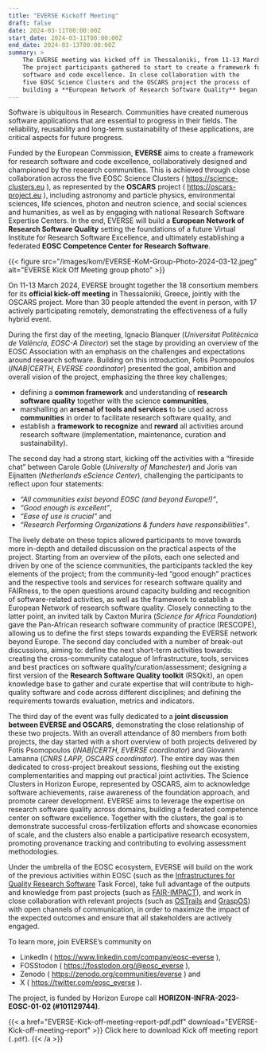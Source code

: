 ```yaml
---
title: "EVERSE Kickoff Meeting"
draft: false
date: 2024-03-11T00:00:00Z
start_date: 2024-03-11T00:00:00Z
end_date: 2024-03-13T00:00:00Z
summary: >
    The EVERSE meeting was kicked off in Thessaloniki, from 11-13 March 2024.
    The project participants gathered to start to create a framework for research 
    software and code excellence. In close collaboration with the 
    five EOSC Science Clusters and the OSCARS project the process of
    building a **European Network of Research Software Quality** began.
---
```


Software is ubiquitous in Research. Communities have created numerous software applications that are essential to progress in their fields. The reliability, reusability and long-term sustainability of these applications, are critical aspects for future progress.

Funded by the European Commission, **EVERSE** aims to create a framework for research software and code excellence, collaboratively designed and championed by the research communities. This is achieved through close collaboration across the five EOSC Science Clusters ( https://science-clusters.eu ), as represented by the **OSCARS** project ( https://oscars-project.eu ), including astronomy and particle physics, environmental sciences, life sciences, photon and neutron science, and social sciences and humanities, as well as by engaging with national Research Software Expertise Centers. In the end, EVERSE will build a **European Network of Research Software Quality** setting the foundations of a future Virtual Institute for Research Software Excellence, and ultimately establishing a federated **EOSC Competence Center for Research Software**.

{{< figure src="/images/kom/EVERSE-KoM-Group-Photo-2024-03-12.jpeg" alt="EVERSE Kick Off Meeting group photo" >}}

On 11-13 March 2024, EVERSE brought together the 18 consortium members for its **official kick-off meeting** in Thessaloniki, Greece, jointly with the OSCARS project. More than 30 people attended the event in person, with 17 actively participating remotely, demonstrating the effectiveness of a fully hybrid event.

During the first day of the meeting, Ignacio Blanquer (*Universitat Politècnica de València, EOSC-A Director*) set the stage by providing an overview of the EOSC Association with an emphasis on the challenges and expectations around research software. Building on this introduction, Fotis Psomopoulos (*INAB|CERTH, EVERSE coordinator*) presented the goal, ambition and overall vision of the project, emphasizing the three key challenges; 
- defining a **common framework** and understanding of **research software quality** together with the science **communities**, 
- marshalling an **arsenal of tools and services** to be used across **communities** in order to facilitate research software quality, and 
- establish a **framework to recognize** and **reward** all activities around research software (implementation, maintenance, curation and sustainability).

The second day had a strong start, kicking off the activities with a “fireside chat” between Carole Goble (*University of Manchester*) and Joris van Eijnatten (*Netherlands eScience Center*), challenging the participants to reflect upon four statements: 
- *“All communities exist beyond EOSC (and beyond Europe!)”*, 
- *“Good enough is excellent”*, 
- *“Ease of use is crucial”* and 
- *“Research Performing Organizations & funders have responsibilities”*. 

The lively debate on these topics allowed participants to move towards more in-depth and detailed discussion on the practical aspects of the project. Starting from an overview of the pilots, each one selected and driven by one of the science communities, the participants tackled the key elements of the project; from the community-led “good enough” practices and the respective tools and services for research software quality and FAIRness, to the open questions around capacity building and recognition of software-related activities, as well as the framework to establish a European Network of research software quality. Closely connecting to the latter point, an invited talk by Caxton Murira (*Science for Africa Foundation*) gave the Pan-African research software community of practice (RESCOPE), allowing us to define the first steps towards expanding the EVERSE network beyond Europe. The second day concluded with a number of break-out discussions, aiming to: define the next short-term activities towards: creating the cross-community catalogue of Infrastructure, tools, services and best practices on software quality/curation/assessment; designing a first version of the **Research Software Quality toolkit** (RSQkit), an open knowledge base to gather and curate expertise that will contribute to high-quality software and code across different disciplines; and defining the requirements towards evaluation, metrics and indicators.

The third day of the event was fully dedicated to a **joint discussion between EVERSE and OSCARS**, demonstrating the close relationship of these two projects. With an overall attendance of 80 members from both projects, the day started with a short overview of both projects delivered by Fotis Psomopoulos (*INAB|CERTH, EVERSE coordinator*) and Giovanni Lamanna (*CNRS LAPP, OSCARS coordinator*). The entire day was then dedicated to cross-project breakout sessions, fleshing out the existing complementarities and mapping out practical joint activities. The Science Clusters in Horizon Europe, represented by OSCARS, aim to acknowledge software achievements, raise awareness of the foundation approach, and promote career development. EVERSE aims to leverage the expertise on research software quality across domains, building a federated competence center on software excellence. Together with the clusters, the goal is to demonstrate successful cross-fertilization efforts and showcase economies of scale, and the clusters also enable a participative research ecosystem, promoting provenance tracking and contributing to evolving assessment methodologies.

Under the umbrella of the EOSC ecosystem, EVERSE will build on the work of the previous activities within EOSC (such as the [Infrastructures for Quality Research Software](https://eosc.eu/advisory-groups/infrastructures-quality-research-software) Task Force), take full advantage of the outputs and knowledge from past projects (such as [FAIR-IMPACT](https://fair-impact.eu)), and work in close collaboration with relevant projects (such as [OSTrails](https://ostrails.eu) and [GraspOS](https://graspos.eu)) with open channels of communication, in order to maximize the impact of the expected outcomes and ensure that all stakeholders are actively engaged. 

To learn more, join EVERSE’s community on
- LinkedIn ( https://www.linkedin.com/company/eosc-everse ),
- FOSStodon ( https://fosstodon.org/@eosc_everse ),
- Zenodo ( https://zenodo.org/communities/everse ) and
- X ( https://twitter.com/eosc_everse ).

The project, is funded by Horizon Europe call **HORIZON-INFRA-2023-EOSC-01-02 (#101129744)**.

{{< a href="EVERSE-Kick-off-meeting-report-pdf.pdf" download="EVERSE-Kick-off-meeting-report" >}}
Click here to download Kick off meeting report (`.pdf`).
{{< /a >}}
